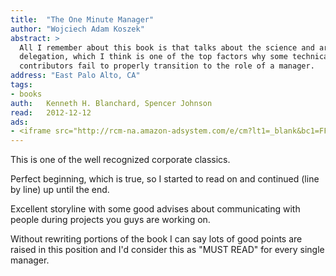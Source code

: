 ```yaml
---
title:	"The One Minute Manager"
author: "Wojciech Adam Koszek"
abstract: >
  All I remember about this book is that talks about the science and art of
  delegation, which I think is one of the top factors why some technical
  contributors fail to properly transition to the role of a manager.
address: "East Palo Alto, CA"
tags:
- books
auth:	Kenneth H. Blanchard, Spencer Johnson
read:	2012-12-12
ads:
- <iframe src="http://rcm-na.amazon-adsystem.com/e/cm?lt1=_blank&bc1=FFFFFF&IS2=1&npa=1&bg1=FFFFFF&fc1=000000&lc1=FF0000&t=wojcadamkoszh-20&o=1&p=8&l=as4&m=amazon&f=ifr&ref=ss_til&asins=0688014291" style="width:120px;height:240px;" scrolling="no" marginwidth="0" marginheight="0" frameborder="0"></iframe>
---
```

This is one of the well recognized corporate classics.

Perfect beginning, which is true, so I started to read on and continued
(line by line) up until the end.

Excellent storyline with some good advises about communicating with people
during projects you guys are working on.

Without rewriting portions of the book I can say lots of good points are
raised in this position and I'd consider this as "MUST READ" for every
single manager.
